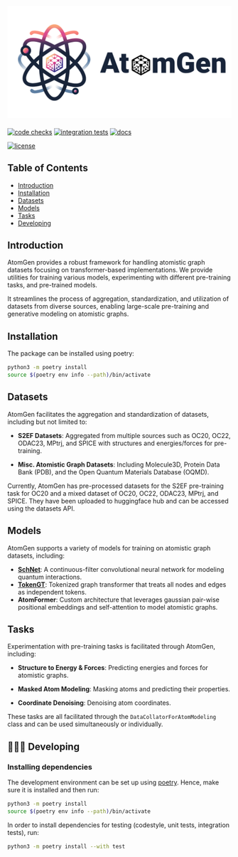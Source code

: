![atomgen Logo](https://github.com/VectorInstitute/atomgen/blob/main/docs/source/_static/atomgen_logo_text.png?raw=true)
----------------------------------------------------------------------------------------

[![code checks](https://github.com/VectorInstitute/atomgen/actions/workflows/code_checks.yml/badge.svg)](https://github.com/VectorInstitute/atomgen/actions/workflows/code_checks.yml)
[![integration tests](https://github.com/VectorInstitute/atomgen/actions/workflows/integration_tests.yml/badge.svg)](https://github.com/VectorInstitute/atomgen/actions/workflows/integration_tests.yml)
[![docs](https://github.com/VectorInstitute/atomgen/actions/workflows/docs_deploy.yml/badge.svg)](https://github.com/VectorInstitute/atomgen/actions/workflows/docs_deploy.yml)
<!-- [![codecov](https://codecov.io/gh/VectorInstitute/atomgen/branch/main/graph/badge.svg)](https://codecov.io/gh/VectorInstitute/atomgen) -->
[![license](https://img.shields.io/github/license/VectorInstitute/cyclops.svg)](https://github.com/VectorInstitute/atomgen/blob/main/LICENSE)

## Table of Contents

- [Introduction](#introduction)
- [Installation](#installation)
- [Datasets](#datasets)
- [Models](#models)
- [Tasks](#tasks)
- [Developing](#🧑🏿‍💻-developing)

## Introduction

AtomGen provides a robust framework for handling atomistic graph datasets focusing on transformer-based implementations. We provide utilities for training various models, experimenting with different pre-training tasks, and pre-trained models.

It streamlines the process of aggregation, standardization, and utilization of datasets from diverse sources, enabling large-scale pre-training and generative modeling on atomistic graphs.


## Installation

The package can be installed using poetry:

```bash
python3 -m poetry install
source $(poetry env info --path)/bin/activate
```

## Datasets

AtomGen facilitates the aggregation and standardization of datasets, including but not limited to:

  - **S2EF Datasets**: Aggregated from multiple sources such as OC20, OC22, ODAC23, MPtrj, and SPICE with structures and energies/forces for pre-training.

  - **Misc. Atomistic Graph Datasets**: Including Molecule3D, Protein Data Bank (PDB), and the Open Quantum Materials Database (OQMD).

Currently, AtomGen has pre-processed datasets for the S2EF pre-training task for OC20 and a mixed dataset of OC20, OC22, ODAC23, MPtrj, and SPICE. They have been uploaded to huggingface hub and can be accessed using the datasets API.

## Models

AtomGen supports a variety of models for training on atomistic graph datasets, including:

  - **[SchNet](https://arxiv.org/abs/1706.08566)**: A continuous-filter convolutional neural network for modeling quantum interactions.
  - **[TokenGT](https://github.com/jw9730/tokengt)**: Tokenized graph transformer that treats all nodes and edges as independent tokens.
  - **AtomFormer**: Custom architecture that leverages gaussian pair-wise positional embeddings and self-attention to model atomistic graphs.

## Tasks

Experimentation with pre-training tasks is facilitated through AtomGen, including:

  - **Structure to Energy & Forces**: Predicting energies and forces for atomistic graphs.

  - **Masked Atom Modeling**: Masking atoms and predicting their properties.

  - **Coordinate Denoising**: Denoising atom coordinates.

These tasks are all facilitated through the `DataCollatorForAtomModeling` class and can be used simultaneously or individually.


## 🧑🏿‍💻 Developing

### Installing dependencies

The development environment can be set up using
[poetry](https://python-poetry.org/docs/#installation). Hence, make sure it is
installed and then run:

```bash
python3 -m poetry install
source $(poetry env info --path)/bin/activate
```

In order to install dependencies for testing (codestyle, unit tests, integration tests),
run:

```bash
python3 -m poetry install --with test
```
